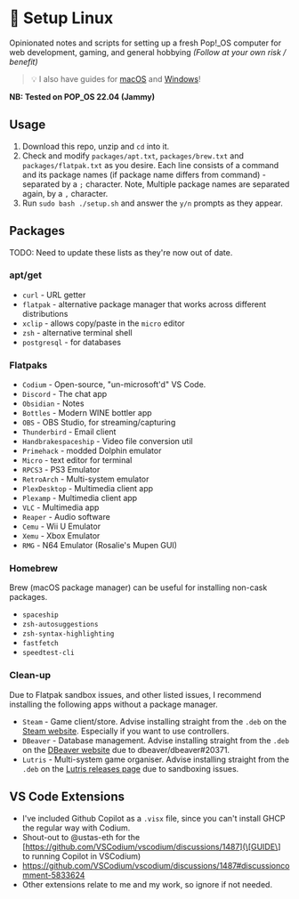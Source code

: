 # 🧋 Setup Linux

Opinionated notes and scripts for setting up a fresh Pop!\_OS computer for web development, gaming, and general hobbying _(Follow at your own risk / benefit)_

> 💡 I also have guides for [macOS](https://github.com/miclgael/setup) and [Windows](https://github.com/miclgael/setup-win)!

**NB: Tested on POP_OS 22.04 (Jammy)**

## Usage

1. Download this repo, unzip and `cd` into it. 
2. Check and modify `packages/apt.txt`, `packages/brew.txt` and `packages/flatpak.txt` as you desire. Each line consists of a command and its package names (if package name differs from command) - separated by a `;` character. 
Note, Multiple package names are separated again, by a `,` character.
3. Run `sudo bash ./setup.sh` and answer the `y/n` prompts as they appear. 

## Packages 

TODO: Need to update these lists as they're now out of date.

### apt/get

- `curl` - URL getter
- `flatpak` - alternative package manager that works across different distributions 
- `xclip` - allows copy/paste in the `micro` editor
- `zsh` - alternative terminal shell
- `postgresql` - for databases

### Flatpaks

- `Codium` - Open-source, "un-microsoft'd" VS Code.
- `Discord` - The chat app
- `Obsidian` - Notes
- `Bottles` - Modern WINE bottler app
- `OBS` - OBS Studio, for streaming/capturing
- `Thunderbird` - Email client
- `Handbrakespaceship` - Video file conversion util
- `Primehack` - modded Dolphin emulator
- `Micro` - text editor for terminal
- `RPCS3` - PS3 Emulator
- `RetroArch` - Multi-system emulator
- `PlexDesktop` - Multimedia client app
- `Plexamp` - Multimedia client app
- `VLC` - Multimedia app
- `Reaper` - Audio software
- `Cemu` - Wii U Emulator
- `Xemu` - Xbox Emulator
- `RMG` - N64 Emulator (Rosalie's Mupen GUI)

### Homebrew

Brew (macOS package manager) can be useful for installing non-cask packages.

- `spaceship`
- `zsh-autosuggestions`
- `zsh-syntax-highlighting`
- `fastfetch`
- `speedtest-cli`

### Clean-up

Due to Flatpak sandbox issues, and other listed issues, I recommend installing the following apps without a package manager.

- `Steam` - Game client/store. Advise installing straight from the `.deb` on the [Steam website](https://store.steampowered.com/about/download). Especially if you want to use controllers.
- `DBeaver` - Database management. Advise installing straight from the `.deb` on the [DBeaver website](https://dbeaver.io/files/dbeaver-ce_latest_amd64.deb) due to dbeaver/dbeaver#20371.
- `Lutris` - Multi-system game organiser. Advise installing straight from the `.deb` on the [Lutris releases page](https://github.com/lutris/lutris/releases) due to sandboxing issues.

## VS Code Extensions

- I've included Github Copilot as a `.visx` file, since you can't install GHCP the regular way with Codium.
- Shout-out to @ustas-eth for the [https://github.com/VSCodium/vscodium/discussions/1487](\[GUIDE\] to running Copilot in VSCodium)
- https://github.com/VSCodium/vscodium/discussions/1487#discussioncomment-5833624
- Other extensions relate to me and my work, so ignore if not needed.
